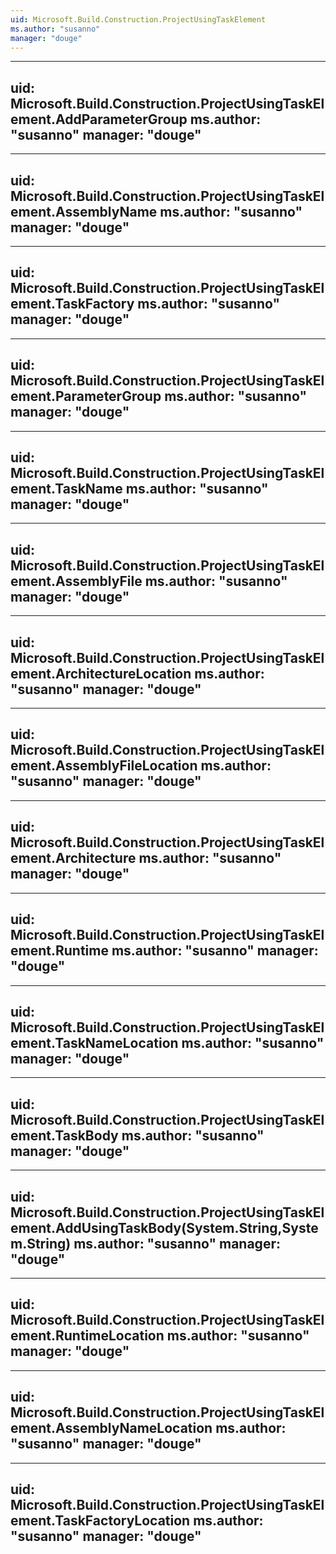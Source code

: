 ```yaml
---
uid: Microsoft.Build.Construction.ProjectUsingTaskElement
ms.author: "susanno"
manager: "douge"
---
```


---
uid: Microsoft.Build.Construction.ProjectUsingTaskElement.AddParameterGroup
ms.author: "susanno"
manager: "douge"
---

---
uid: Microsoft.Build.Construction.ProjectUsingTaskElement.AssemblyName
ms.author: "susanno"
manager: "douge"
---

---
uid: Microsoft.Build.Construction.ProjectUsingTaskElement.TaskFactory
ms.author: "susanno"
manager: "douge"
---

---
uid: Microsoft.Build.Construction.ProjectUsingTaskElement.ParameterGroup
ms.author: "susanno"
manager: "douge"
---

---
uid: Microsoft.Build.Construction.ProjectUsingTaskElement.TaskName
ms.author: "susanno"
manager: "douge"
---

---
uid: Microsoft.Build.Construction.ProjectUsingTaskElement.AssemblyFile
ms.author: "susanno"
manager: "douge"
---

---
uid: Microsoft.Build.Construction.ProjectUsingTaskElement.ArchitectureLocation
ms.author: "susanno"
manager: "douge"
---

---
uid: Microsoft.Build.Construction.ProjectUsingTaskElement.AssemblyFileLocation
ms.author: "susanno"
manager: "douge"
---

---
uid: Microsoft.Build.Construction.ProjectUsingTaskElement.Architecture
ms.author: "susanno"
manager: "douge"
---

---
uid: Microsoft.Build.Construction.ProjectUsingTaskElement.Runtime
ms.author: "susanno"
manager: "douge"
---

---
uid: Microsoft.Build.Construction.ProjectUsingTaskElement.TaskNameLocation
ms.author: "susanno"
manager: "douge"
---

---
uid: Microsoft.Build.Construction.ProjectUsingTaskElement.TaskBody
ms.author: "susanno"
manager: "douge"
---

---
uid: Microsoft.Build.Construction.ProjectUsingTaskElement.AddUsingTaskBody(System.String,System.String)
ms.author: "susanno"
manager: "douge"
---

---
uid: Microsoft.Build.Construction.ProjectUsingTaskElement.RuntimeLocation
ms.author: "susanno"
manager: "douge"
---

---
uid: Microsoft.Build.Construction.ProjectUsingTaskElement.AssemblyNameLocation
ms.author: "susanno"
manager: "douge"
---

---
uid: Microsoft.Build.Construction.ProjectUsingTaskElement.TaskFactoryLocation
ms.author: "susanno"
manager: "douge"
---
